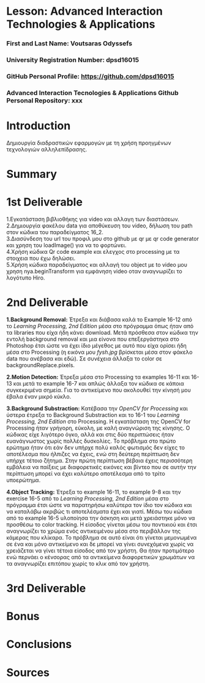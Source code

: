 # Lesson: Advanced Interaction Technologies & Applications

### First and Last Name: Voutsaras Odyssefs 
### University Registration Number: dpsd16015
### GitHub Personal Profile: https://github.com/dpsd16015
### Advanced Interaction Tecnologies & Applications Github Personal Repository: xxx

# Introduction
Δημιουργία διαδραστικών εφαρμογών με τη χρήση προηγμένων τεχνολογιών αλληλεπίδρασης.
# Summary


# 1st Deliverable
1.Εγκατάσταση βιβλιοθήκης για video και αλλαγη των διαστάσεων.  
2.Δημιουργία φακέλου data για αποθύκευση του video, δήλωση του path στον κώδικα του παραδείγματος 16_2.  
3.Διασύνδεση του url του προφιλ μου στο github με qr με qr code generator και χρηση του loadImage() για να το φορτώνει.  
4.Χρήση κώδικα Qr code example και ελεγχος στο processing με τα στοιχεια που έχω δηλώσει.  
5.Χρήση κώδικα παραδείγματος και αλλαγή του object με to video μου χρηση nya.beginTransform για εμφάνηση video οταν αναγνωρίζει το λογότυπο Hiro.  

# 2nd Deliverable  
**1.Background Removal:**
Έτρεξα και διάβασα καλά το Example 16-12 από το *Learning Processing, 2nd Edition* μέσα στο πρόγραμμα όπως ήταν από τα libraries που είχα ήδη κάνει download. Μετά πρόσθεσα στον κώδικα την εντολή background removal και μια είνονα που επεξεργάστηκα στο Photoshop έτσι ώστε να έχει ίδιο μέγεθος με αυτό που είχα ορίσει ήδη μέσα στο Processing (η εικόνα μου *fysh.jpg* βρίσκεται μέσα στον φάκελο data που ανέβασα και εδώ). Σε συνέχεια άλλαξα το color σε backgroundReplace.pixels.  
  
**2.Motion Detection:**
Έτρεξα μέσα στο Processing τα examples 16-11 και 16-13 και μετά το example 16-7 και απλώς άλλαξα τον κώδικα σε κάποια συγκεκριμένα σημεία. Για το αντικείμενο που ακολουθεί την κίνησή μου έβαλα έναν μικρό κύκλο.

**3.Background Substraction:**
Κατέβασα την *OpenCV for Processing* και ύστερα έτρεξα το Background Substraction και το 16-1 του *Learning Processing, 2nd Edition* στο Processing. Η εγκατάσταση της ΟpenCV for Processing ήταν γρήγορη, εύκολη, με καλή αναγνώριση της κίνησης. Ο κώδικας είχε λιγότερο όγκο, αλλά και στις δύο περιπτώσεις ήταν ευανάγνωστος χωρίς πολλές δυσκολίες. Το πρόβλημα στο πρώτο ερώτημα ήταν ότι εάν δεν υπήρχε πολύ καλός φωτισμός δεν είχες το αποτέλεσμα που ήλπιζες να έχεις, ενώ στη δεύτερη περίπτωση δεν υπήρχε τέτοιο ζήτημα. Στην πρώτη περίπτωση βέβαια έχεις περισσότερη εμβάλεια να παίξεις με διαφορετικές εικόνες και βίντεο που σε αυτήν την περίπτωση μπορεί να έχει καλύτερο αποτέλεσμα από το τρίτο υποερώτημα.  
  
**4.Object Tracking:**
Έτρεξα το example 16-11, το example 9-8 και την exercise 16-5 από το *Learning Processing, 2nd Edition* μέσα στο πρόγραμμα έτσι ώστε να παρατηρήσω καλύτερα τον ίδιο τον κώδικα και να καταλάβω ακριβώς τι αποτελέσματα έχει και γιατί. Μέσω του κώδικα από το example 16-5 υλοποίησα την άσκηση και μετά χρειάστηκε μόνο να προσθέσω το color tracking. Η είσοδος γίνεται μέσω του ποντικιού και έτσι αναγνωρίζει το χρώμα ενός αντικειμένου μέσα στο περιβάλλον της κάμερας που κλίκαρα. Το πρόβλημα σε αυτό είναι ότι γίνεται μεμονωμένα σε ένα και μόνο αντικείμενο και δε μπορεί να γίνει συνεχόμενα χωρίς να χρειάζεται να γίνει τέτοια είσοδος από τον χρήστη. Θα ήταν προτιμότερο ενώ περνάει ο κένσορας από τα αντικείμενα διαφορετικών χρωμάτων να τα αναγνωρίζει επιτόπου χωρίς το κλικ από τον χρήστη.

# 3rd Deliverable 


# Bonus 


# Conclusions


# Sources
